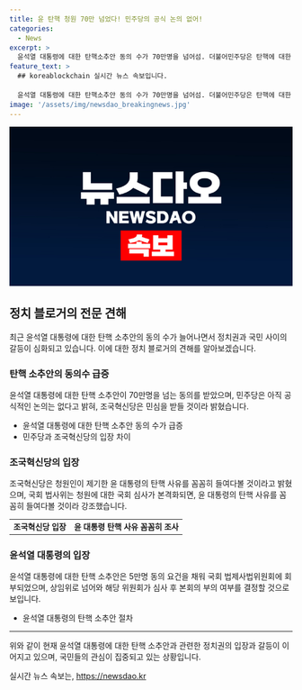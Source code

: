 ```yaml
---
title: 윤 탄핵 청원 70만 넘었다! 민주당의 공식 논의 없어!
categories:
  - News
excerpt: >
  윤석열 대통령에 대한 탄핵소추안 동의 수가 70만명을 넘어섬. 더불어민주당은 탄핵에 대한 공식 논의 아직 없다고 밝히고, 조국혁신당은 민심을 받들겠다며 심사를 촉구함. 국회 법사위는 청원을 심사하며, 조국혁신당은 탄핵 사유를 꼼꼼히 검토할 것이라 강조함. 김진표 전 국회의장의 회고록으로 인한 윤 대통령에 대한 탄핵 요구에 대한 논란이 이어지고 있음.
feature_text: >
  ## koreablockchain 실시간 뉴스 속보입니다.

  윤석열 대통령에 대한 탄핵소추안 동의 수가 70만명을 넘어섬. 더불어민주당은 탄핵에 대한 공식 논의 아직 없다고 밝히고, 조국혁신당은 민심을 받들겠다며 심사를 촉구함. 국회 법사위는 청원을 심사하며, 조국혁신당은 탄핵 사유를 꼼꼼히 검토할 것이라 강조함. 김진표 전 국회의장의 회고록으로 인한 윤 대통령에 대한 탄핵 요구에 대한 논란이 이어지고 있음.
image: '/assets/img/newsdao_breakingnews.jpg'
---
```


<p><img src="/assets/img/newsdao_breakingnews.jpg" alt="koreablockchain 속보" /></p>

<h2 data-ke-size="size26">정치 블로거의 전문 견해 </h2>

<p data-ke-size="size16">최근 윤석열 대통령에 대한 탄핵 소추안의 동의 수가 늘어나면서 정치권과 국민 사이의 갈등이 심화되고 있습니다. 이에 대한 정치 블로거의 견해를 알아보겠습니다.</p>

<h3><b>탄핵 소추안의 동의수 급증</b></h3>

<p data-ke-size="size16">윤석열 대통령에 대한 탄핵 소추안이 70만명을 넘는 동의를 받았으며, 민주당은 아직 공식적인 논의는 없다고 밝혀, 조국혁신당은 민심을 받들 것이라 밝혔습니다.</p>

<ul>
  <li>윤석열 대통령에 대한 탄핵 소추안 동의 수가 급증</li>
  <li>민주당과 조국혁신당의 입장 차이</li>
</ul>

<h3><b>조국혁신당의 입장</b></h3>

<p data-ke-size="size16">조국혁신당은 청원인이 제기한 윤 대통령의 탄핵 사유를 꼼꼼히 들여다볼 것이라고 밝혔으며, 국회 법사위는 청원에 대한 국회 심사가 본격화되면, 윤 대통령의 탄핵 사유를 꼼꼼히 들여다볼 것이라 강조했습니다.</p>

<table>
  <tr>
    <td style="text-align: center; height: 17px;"><b>조국혁신당 입장</b></td>
    <td style="text-align: center; height: 17px;"><b>윤 대통령 탄핵 사유 꼼꼼히 조사</b></td>
  </tr>
</table>

<h3><b>윤석열 대통령의 입장</b></h3>

<p data-ke-size="size16">윤석열 대통령에 대한 탄핵 소추안은 5만명 동의 요건을 채워 국회 법제사법위원회에 회부되었으며, 상임위로 넘어와 해당 위원회가 심사 후 본회의 부의 여부를 결정할 것으로 보입니다.</p>

<ul>
  <li>윤석열 대통령의 탄핵 소추안 절차</li>
</ul>

<hr>

<p data-ke-size="size16">위와 같이 현재 윤석열 대통령에 대한 탄핵 소추안과 관련한 정치권의 입장과 갈등이 이어지고 있으며, 국민들의 관심이 집중되고 있는 상황입니다.</p>
실시간 뉴스 속보는, <a href="https://newsdao.kr" rel="dofollow">https://newsdao.kr</a>


